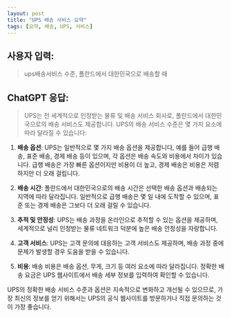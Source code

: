 ```yaml
---
layout: post
title: "UPS 배송 서비스 요약"
tags: [요약, 배송, UPS, 서비스]
---
```


## 사용자 입력:
> ups배송서비스 수준, 폴란드에서 대한민국으로 배송할 때

## ChatGPT 응답:
> UPS는 전 세계적으로 인정받는 물류 및 배송 서비스 회사로, 폴란드에서 대한민국으로의 배송 서비스도 제공합니다. UPS의 배송 서비스 수준은 몇 가지 요소에 따라 달라질 수 있습니다:

1. **배송 옵션**: UPS는 일반적으로 몇 가지 배송 옵션을 제공합니다, 예를 들어 급행 배송, 표준 배송, 경제 배송 등이 있으며, 각 옵션은 배송 속도와 비용에서 차이가 있습니다. 급행 배송은 가장 빠른 옵션이지만 비용이 더 높고, 경제 배송은 비용은 저렴하지만 더 오래 걸립니다.

2. **배송 시간**: 폴란드에서 대한민국으로의 배송 시간은 선택한 배송 옵션과 배송되는 지역에 따라 달라집니다. 일반적으로 급행 배송은 몇 일 내에 도착할 수 있으며, 표준 또는 경제 배송은 그보다 더 오래 걸릴 수 있습니다.

3. **추적 및 안정성**: UPS는 배송 과정을 온라인으로 추적할 수 있는 옵션을 제공하며, 세계적으로 널리 인정받는 물류 네트워크 덕분에 높은 배송 안정성을 자랑합니다.

4. **고객 서비스**: UPS는 고객 문의에 대응하는 고객 서비스도 제공하며, 배송 과정 중에 문제가 발생할 경우 도움을 받을 수 있습니다.

5. **비용**: 배송 비용은 배송 옵션, 무게, 크기 등 여러 요소에 따라 달라집니다. 정확한 배송 요금은 UPS 웹사이트에서 배송 세부 정보를 입력하여 확인할 수 있습니다.

UPS의 정확한 배송 서비스 수준과 옵션은 지속적으로 변화하고 개선될 수 있으므로, 가장 최신의 정보를 얻기 위해서는 UPS의 공식 웹사이트를 방문하거나 직접 문의하는 것이 가장 좋습니다.

